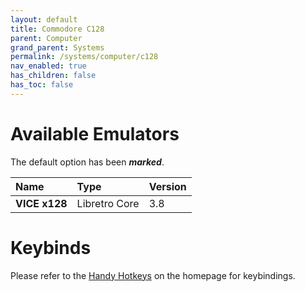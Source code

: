 ```yaml
---
layout: default
title: Commodore C128
parent: Computer
grand_parent: Systems
permalink: /systems/computer/c128
nav_enabled: true
has_children: false
has_toc: false
---
```


# Available Emulators

The default option has been ***marked***.

| Name                     | Type             | Version           |
|:-------------------------|:-----------------|:------------------|
| **VICE x128**	           | Libretro Core    | 3.8               |


# Keybinds 

Please refer to the [Handy Hotkeys](/#handy-hotkeys) on the homepage for keybindings.